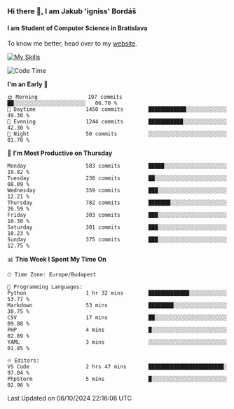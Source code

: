 ### Hi there 👋, I am Jakub 'igniss' Bordáš

#### I am Student of Computer Science in Bratislava
To know me better, head over to my [website](https://bordas.sk).

[![My Skills](https://skillicons.dev/icons?i=js,html,css,figma,svelte,java,kotlin,python,postgresql,typescript,nest,nodejs)](https://bordas.sk)


<!--START_SECTION:waka-->
![Code Time](http://img.shields.io/badge/Code%20Time-1%2C534%20hrs%2052%20mins-blue)

**I'm an Early 🐤** 

```text
🌞 Morning                197 commits         ██░░░░░░░░░░░░░░░░░░░░░░░   06.70 % 
🌆 Daytime                1450 commits        ████████████░░░░░░░░░░░░░   49.30 % 
🌃 Evening                1244 commits        ███████████░░░░░░░░░░░░░░   42.30 % 
🌙 Night                  50 commits          ░░░░░░░░░░░░░░░░░░░░░░░░░   01.70 % 
```
📅 **I'm Most Productive on Thursday** 

```text
Monday                   583 commits         █████░░░░░░░░░░░░░░░░░░░░   19.82 % 
Tuesday                  238 commits         ██░░░░░░░░░░░░░░░░░░░░░░░   08.09 % 
Wednesday                359 commits         ███░░░░░░░░░░░░░░░░░░░░░░   12.21 % 
Thursday                 782 commits         ███████░░░░░░░░░░░░░░░░░░   26.59 % 
Friday                   303 commits         ███░░░░░░░░░░░░░░░░░░░░░░   10.30 % 
Saturday                 301 commits         ███░░░░░░░░░░░░░░░░░░░░░░   10.23 % 
Sunday                   375 commits         ███░░░░░░░░░░░░░░░░░░░░░░   12.75 % 
```


📊 **This Week I Spent My Time On** 

```text
🕑︎ Time Zone: Europe/Budapest

💬 Programming Languages: 
Python                   1 hr 32 mins        █████████████░░░░░░░░░░░░   53.77 % 
Markdown                 53 mins             ████████░░░░░░░░░░░░░░░░░   30.75 % 
CSV                      17 mins             ██░░░░░░░░░░░░░░░░░░░░░░░   09.88 % 
PHP                      4 mins              █░░░░░░░░░░░░░░░░░░░░░░░░   02.89 % 
YAML                     3 mins              ░░░░░░░░░░░░░░░░░░░░░░░░░   01.85 % 

🔥 Editors: 
VS Code                  2 hrs 47 mins       ████████████████████████░   97.04 % 
PhpStorm                 5 mins              █░░░░░░░░░░░░░░░░░░░░░░░░   02.96 % 
```


 Last Updated on 06/10/2024 22:16:06 UTC
<!--END_SECTION:waka-->
